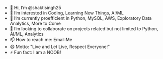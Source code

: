 - 👋 Hi, I’m @shaktisingh25
- 👀 I’m interested in Coding, Learning New Things, AI/ML
- 🌱 I’m currently proefficient in Python, MySQL, AWS, Exploratory Data Analytics, More to Come
- 💞️ I’m looking to collaborate on projects related but not limited to Python, AI/ML, Analytics
- 📫 How to reach me: Email Me
- 😄 Motto: "Live and Let Live, Respect Everyone!"
- ⚡ Fun fact: I am a NOOB! 

<!---
shaktisingh25/shaktisingh25 is a ✨ special ✨ repository because its `README.md` (this file) appears on your GitHub profile.
You can click the Preview link to take a look at your changes.
--->
